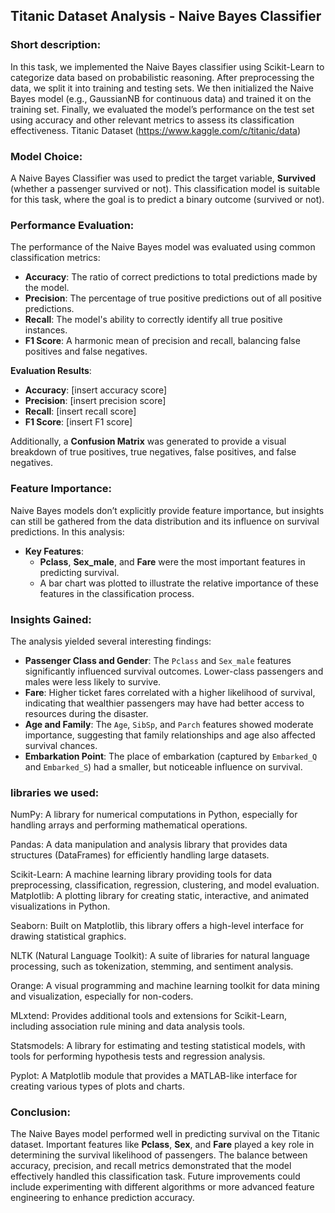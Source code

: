 ## Titanic Dataset Analysis - Naive Bayes Classifier

### Short description:
In this task, we implemented the Naive Bayes classifier using Scikit-Learn to categorize data based on probabilistic reasoning. After preprocessing the data, we split it into training and testing sets. We then initialized the Naive Bayes model (e.g., GaussianNB for continuous data) and trained it on the training set. Finally, we evaluated the model’s performance on the test set using accuracy and other relevant metrics to assess its classification effectiveness.
Titanic Dataset (https://www.kaggle.com/c/titanic/data)


### Model Choice:
A Naive Bayes Classifier was used to predict the target variable, **Survived** (whether a passenger survived or not). This classification model is suitable for this task, where the goal is to predict a binary outcome (survived or not).

### Performance Evaluation:
The performance of the Naive Bayes model was evaluated using common classification metrics:
- **Accuracy**: The ratio of correct predictions to total predictions made by the model.
- **Precision**: The percentage of true positive predictions out of all positive predictions.
- **Recall**: The model's ability to correctly identify all true positive instances.
- **F1 Score**: A harmonic mean of precision and recall, balancing false positives and false negatives.
  
**Evaluation Results**:
- **Accuracy**: [insert accuracy score]
- **Precision**: [insert precision score]
- **Recall**: [insert recall score]
- **F1 Score**: [insert F1 score]

Additionally, a **Confusion Matrix** was generated to provide a visual breakdown of true positives, true negatives, false positives, and false negatives.

### Feature Importance:
Naive Bayes models don’t explicitly provide feature importance, but insights can still be gathered from the data distribution and its influence on survival predictions. In this analysis:
- **Key Features**: 
  - **Pclass**, **Sex_male**, and **Fare** were the most important features in predicting survival.
  - A bar chart was plotted to illustrate the relative importance of these features in the classification process.

### Insights Gained:
The analysis yielded several interesting findings:
- **Passenger Class and Gender**: The `Pclass` and `Sex_male` features significantly influenced survival outcomes. Lower-class passengers and males were less likely to survive.
- **Fare**: Higher ticket fares correlated with a higher likelihood of survival, indicating that wealthier passengers may have had better access to resources during the disaster.
- **Age and Family**: The `Age`, `SibSp`, and `Parch` features showed moderate importance, suggesting that family relationships and age also affected survival chances.
- **Embarkation Point**: The place of embarkation (captured by `Embarked_Q` and `Embarked_S`) had a smaller, but noticeable influence on survival.

### libraries we used:

NumPy: A library for numerical computations in Python, especially for handling arrays and performing mathematical operations.

Pandas: A data manipulation and analysis library that provides data structures (DataFrames) for efficiently handling large datasets.

Scikit-Learn: A machine learning library providing tools for data preprocessing, classification, regression, clustering, and model evaluation.
Matplotlib: A plotting library for creating static, interactive, and animated visualizations in Python.

Seaborn: Built on Matplotlib, this library offers a high-level interface for drawing statistical graphics.

NLTK (Natural Language Toolkit): A suite of libraries for natural language processing, such as tokenization, stemming, and sentiment analysis.

Orange: A visual programming and machine learning toolkit for data mining and visualization, especially for non-coders.

MLxtend: Provides additional tools and extensions for Scikit-Learn, including association rule mining and data analysis tools.

Statsmodels: A library for estimating and testing statistical models, with tools for performing hypothesis tests and regression analysis.

Pyplot: A Matplotlib module that provides a MATLAB-like interface for creating various types of plots and charts.


### Conclusion:
The Naive Bayes model performed well in predicting survival on the Titanic dataset. Important features like **Pclass**, **Sex**, and **Fare** played a key role in determining the survival likelihood of passengers. The balance between accuracy, precision, and recall metrics demonstrated that the model effectively handled this classification task. Future improvements could include experimenting with different algorithms or more advanced feature engineering to enhance prediction accuracy.
